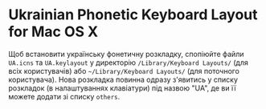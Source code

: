 # Ukrainian Phonetic Keyboard Layout for Mac OS X

Щоб встановити українську фонетичну розкладку, спопіюйте файли `UA.icns` та `UA.keylayout` у директорію `/Library/Keyboard Layouts/` (для всіх користувачів) або `~/Library/Keyboard Layouts/` (для поточного користувача). Нова розкладка повинна одразу з'явитись у списку розкладок (в налаштуваннях клавіатури) під назвою "UA", де ви її можете додати зі списку `others`.
